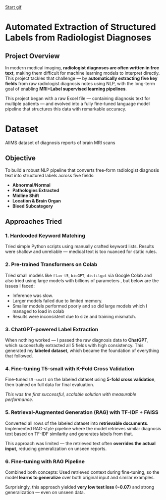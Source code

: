 [Start gif](./images/start.gif "brain_scan")

# Automated Extraction of Structured Labels from Radiologist Diagnoses

## Project Overview

In modern medical imaging, **radiologist diagnoses are often written in free text**, making them difficult for machine learning models to interpret directly. This project tackles that challenge — by **automatically extracting five key fields** from raw radiologist diagnosis notes using NLP, with the long-term goal of enabling **MRI+Label supervised learning pipelines**.

This project began with a raw Excel file — containing diagnosis text for multiple patients — and evolved into a fully fine-tuned language model pipeline that structures this data with remarkable accuracy.

# Dataset 

AIIMS dataset of diagnosis reports of brain MRI scans


## Objective

To build a robust NLP pipeline that converts free-form radiologist diagnosis text into structured labels across five fields:

- **Abnormal/Normal**
- **Pathologies Extracted**
- **Midline Shift**
- **Location & Brain Organ**
- **Bleed Subcategory**


## Approaches Tried

### 1. **Hardcoded Keyword Matching**
Tried simple Python scripts using manually crafted keyword lists. Results were shallow and unreliable — medical text is too nuanced for static rules.


### 2. **Pre-trained Transformers on Colab**
Tried small models like `flan-t5`, `bioGPT`, `distilgpt` via Google Colab and also tried using large models with billions of parameters , but below are the issues I faced: 

- Inference was slow.
- Larger models failed due to limited memory.
- Smaller models performed poorly and so did large models which I managed to load in colab
- Results were inconsistent due to size and training mismatch.


### 3.  **ChatGPT-powered Label Extraction**
When nothing worked — I passed the raw diagnosis data to **ChatGPT**, which successfully extracted all 5 fields with high consistency. This generated my **labeled dataset**, which became the foundation of everything that followed.


### 4. **Fine-tuning T5-small with K-Fold Cross Validation**
Fine-tuned `t5-small` on the labeled dataset using **5-fold cross validation**, then trained on full data for final evaluation.

*This was the first successful, scalable solution with measurable performance.*


### 5. **Retrieval-Augmented Generation (RAG) with TF-IDF + FAISS**
Converted all rows of the labeled dataset into **retrievable documents**. Implemented RAG-style pipeline where the model retrieves similar diagnosis text based on TF-IDF similarity and generates labels from that.

This approach was limited — the retrieved text often **overrides the actual input**, reducing generalization on unseen reports.


### 6. **Fine-tuning with RAG Pipeline**
Combined both concepts: Used retrieved context during fine-tuning, so the model **learns to generalize** over both original input and similar examples.

Surprisingly, this approach yielded **very low test loss (~0.07)** and strong generalization — even on unseen data.

